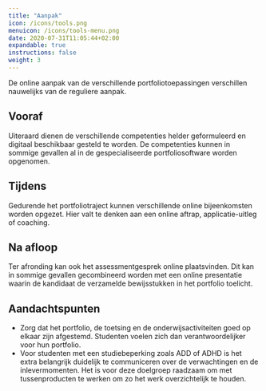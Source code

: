 ```yaml
---
title: "Aanpak"
icon: /icons/tools.png
menuicon: /icons/tools-menu.png
date: 2020-07-31T11:05:44+02:00
expandable: true
instructions: false
weight: 3
---
```


De online aanpak van de verschillende portfoliotoepassingen verschillen nauwelijks van de reguliere aanpak.

## Vooraf

Uiteraard dienen de verschillende competenties helder geformuleerd en digitaal beschikbaar gesteld te worden. De competenties kunnen in sommige gevallen al in de gespecialiseerde portfoliosoftware worden opgenomen. 

## Tijdens

Gedurende het portfoliotraject kunnen verschillende online bijeenkomsten worden opgezet. Hier valt te denken aan een online aftrap, applicatie-uitleg of coaching.

## Na afloop 

Ter afronding kan ook het assessmentgesprek online plaatsvinden. Dit kan in sommige gevallen gecombineerd worden met een online presentatie waarin de kandidaat de verzamelde bewijsstukken in het portfolio toelicht.

## Aandachtspunten 

*	Zorg dat het portfolio, de toetsing en de onderwijsactiviteiten goed op elkaar zijn afgestemd. Studenten voelen zich dan verantwoordelijker voor hun portfolio. 
*	Voor studenten met een studiebeperking zoals ADD of ADHD is het extra belangrijk duidelijk te communiceren over de verwachtingen en de inlevermomenten. Het is voor deze doelgroep raadzaam om met tussenproducten te werken om zo het werk overzichtelijk te houden. 

